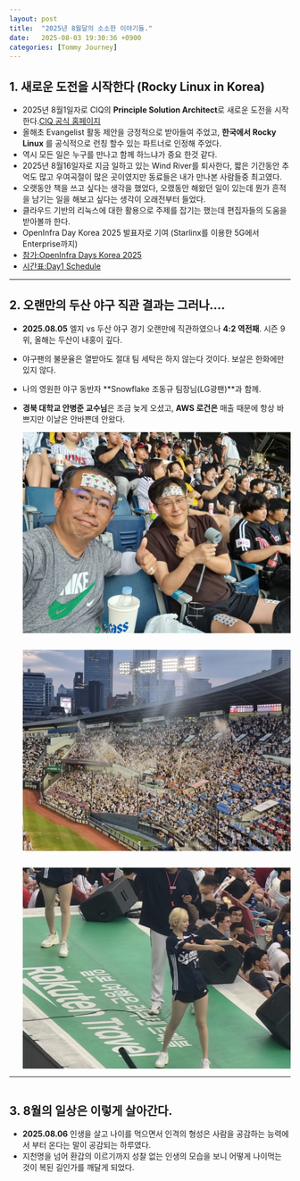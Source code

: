 ```yaml
---
layout: post
title:  "2025년 8월달의 소소한 이야기들."
date:   2025-08-03 19:30:36 +0900
categories: [Tommy Journey]
---
```


## 1. 새로운 도전을 시작한다 (Rocky Linux in Korea) 

- 2025년 8월1일자로 CIQ의 **Principle Solution Architect**로 새로운 도전을 시작한다.[CIQ 공식 홈페이지](http://ciq.com)
- 올해초 Evangelist 활동 제안을 긍정적으로 받아들여 주었고, **한국에서 Rocky Linux** 를 공식적으로 런칭 할수 있는 파트너로 인정해 주었다.
- 역시 모든 일은 누구를 만나고 함께 하느냐가 중요 한것 같다.
- 2025년 8월16일자로 지금 일하고 있는 Wind River를 퇴사한다, 짧은 기간동안 추억도 많고 우여곡절이 많은 곳이였지만 동료들은 내가 만나본 사람들중 최고였다. 
- 오랫동안 책을 쓰고 싶다는 생각을 했었다, 오랬동안 해왔던 일이 있는데 뭔가 흔적을 남기는 일을 해보고 싶다는 생각이 오래전부터 들었다. 
- 클라우드 기반의 리눅스에 대한 활용으로 주제를 잡기는 했는데 편집자들의 도움을 받아볼까 한다. 
- OpenInfra Day Korea 2025 발표자로 기여 (Starlinx를 이용한 5G에서 Enterprise까지)
- [참가:OpenInfra Days Korea 2025](https://2025.openinfradays.kr/)
- [시간표:Day1 Schedule](https://2025.openinfradays.kr/schedule_day1)

------------------------------

## 2. 오랜만의 두산 야구 직관 결과는 그러나....
- **2025.08.05** 엘지 vs 두산 야구 경기 오랜만에 직관하였으나 **4:2 역전패**. 시즌 9위, 올해는 두산이 내홍이 깊다.
- 야구팬의 불문율은 열받아도 절대 팀 세탁은 하지 않는다 것이다. 보살은 한화에만 있지 않다. 
- 나의 영원한 야구 동반자 **Snowflake 조동규 팀장님(LG광팬)**과 함께.   
- **경북 대학교 안병준 교수님**은 조금 늦게 오셨고, **AWS 로건은**  매출 때문에 항상 바쁘지만 이날은 안바쁜데 안왔다.

  <img src="/img/2025life/baseball.jpg" alt="screenshot" align=left width="650"/>
  <img src="/img/2025life/jamsil.jpg" alt="screenshot" align=left style="margin-top:30px;" width="650"/>
  <img src="/img/2025life/seo.jpg" alt="screenshot" align=left style="margin-top:30px;" width="650"/>
<div style="clear:both;"></div>

------------------------------
<div style="clear:both;"></div>

## 3. 8월의 일상은 이렇게 살아간다. 
- **2025.08.06** 인생을 살고 나이를 먹으면서 인격의 형성은 사람을 공감하는 능력에서 부터 온다는 말이 공감되는 하루였다. 
- 지천명을 넘어 환갑의 이르기까지 성찰 없는 인생의 모습을 보니 어떻게 나이먹는 것이 복된 길인가를 깨달게 되었다. 